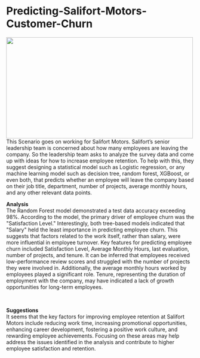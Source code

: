 # Predicting-Salifort-Motors-Customer-Churn
<img src='https://miro.medium.com/v2/resize:fit:1400/0*LRyHZb_JBpuuNVzd' width="500" height="270" align=left>
This Scenario goes on working for Salifort Motors. Salifort’s senior leadership team is concerned about how many employees are leaving the company. So the leadership team asks to analyze the survey data and come up with ideas for how to increase employee retention. To help with this, they suggest designing a statistical model such as Logistic regression, or any machine learning model such as decision tree, random forest, XGBoost, or even both, that predicts whether an employee will leave the company based on their job title, department, number of projects, average monthly hours, and any other relevant data points.


<br>

**Analysis**
<br>
The Random Forest model demonstrated a test data accuracy exceeding 98%. According to the model, the primary driver of employee churn was the "Satisfaction Level." Interestingly, both tree-based models indicated that "Salary" held the least importance in predicting employee churn. This suggests that factors related to the work itself, rather than salary, were more influential in employee turnover. Key features for predicting employee churn included Satisfaction Level, Average Monthly Hours, last evaluation, number of projects, and tenure. It can be inferred that employees received low-performance review scores and struggled with the number of projects they were involved in. Additionally, the average monthly hours worked by employees played a significant role. Tenure, representing the duration of employment with the company, may have indicated a lack of growth opportunities for long-term employees.

<br>

**Suggestions**
<br>
It seems that the key factors for improving employee retention at Salifort Motors include reducing work time, increasing promotional opportunities, enhancing career development, fostering a positive work culture, and rewarding employee achievements. Focusing on these areas may help address the issues identified in the analysis and contribute to higher employee satisfaction and retention.
